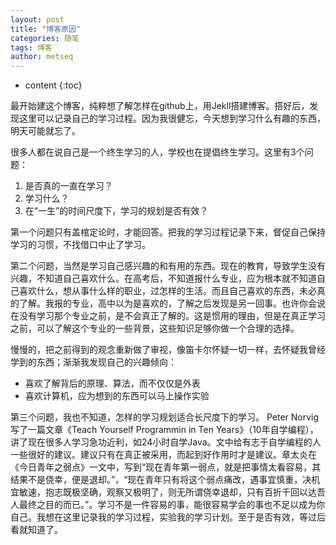 ```yaml
---
layout: post
title: "博客原因"
categories: 随笔
tags: 博客
author: metseq
---
```


* content
{:toc}

最开始建这个博客，纯粹想了解怎样在github上，用Jekll搭建博客。搭好后，发现这里可以记录自己的学习过程。因为我很健忘，今天想到学习什么有趣的东西，明天可能就忘了。

很多人都在说自己是一个终生学习的人，学校也在提倡终生学习。这里有3个问题：
1. 是否真的一直在学习？
2. 学习什么？
3. 在“一生”的时间尺度下，学习的规划是否有效？

第一个问题只有盖棺定论时，才能回答。把我的学习过程记录下来，督促自己保持学习的习惯，不找借口中止了学习。

第二个问题，当然是学习自己感兴趣的和有用的东西。现在的教育，导致学生没有兴趣，不知道自己喜欢什么。在高考后，不知道报什么专业，应为根本就不知道自己喜欢什么，想从事什么样的职业，过怎样的生活。而且自己喜欢的东西，未必真的了解。我报的专业，高中以为是喜欢的，了解之后发现是另一回事。也许你会说在没有学习那个专业之前，是不会真正了解的。这是惯用的理由，但是在真正学习之前，可以了解这个专业的一些背景，这些知识足够你做一个合理的选择。

慢慢的，把之前得到的观念重新做了审视，像笛卡尔怀疑一切一样，去怀疑我曾经学到的东西；渐渐我发现自己的兴趣倾向：
- 喜欢了解背后的原理、算法，而不仅仅是外表
- 喜欢计算机，应为想到的东西可以马上操作实验

第三个问题，我也不知道，怎样的学习规划适合长尺度下的学习。 Peter Norvig写了一篇文章《Teach Yourself Programmin in Ten Years》（10年自学编程），讲了现在很多人学习急功近利，如24小时自学Java。文中给有志于自学编程的人一些很好的建议。建议只有在真正被采用，而起到好作用时才是建议。章太炎在《今日青年之弱点》一文中，写到“现在青年第一弱点，就是把事情太看容易，其结果不是侥幸，便是退却。”，“现在青年只有将这个弱点痛改，遇事宜慎重，决机宜敏速，抱志既极坚确，观察又极明了，则无所谓侥幸退却，只有百折千回以达吾人最终之目的而已。”。学习不是一件容易的事，能很容易学会的事也不足以成为你自己。我想在这里记录我的学习过程，实验我的学习计划。至于是否有效，等过后看就知道了。
